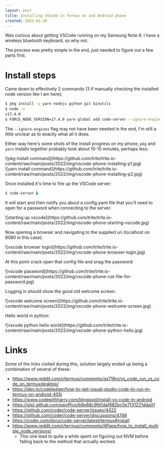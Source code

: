 ```yaml
---
layout: post
title: Installing VSCode in Termux on and Android phone
created: 2022-01-20
---
```


Was curious about getting VSCode running on my Samsung Note 9. I have a wireless bluetooth keyboard, so why not.

The process was pretty simple in the end, just needed to figure out a few parts first.

# Install steps
Came down to effectively 2 commands (3 if manually checking the installed node version like I am here):

```bash
$ pkg install -y yarn nodejs python git binutils
$ node -v
v17.4.0
$ FORCE_NODE_VERSION=17.4.0 yarn global add code-server --ignore-engines
```

The `--ignore-engines` flag may not have been needed in the end, I'm still a little unclear as to exactly what all it does.

Either way here's some shots of the install progress on my phone, `pkg` and `yarn` installs together probably took about 10-15 minutes, perhaps less:

<div class="post-image">![pkg install command](https://github.com/trite/trite.io-content/raw/main/posts/2022/img/vscode-phone-installing-p1.jpg)</div>
<div class="post-image">![yarn install command](https://github.com/trite/trite.io-content/raw/main/posts/2022/img/vscode-phone-installing-p2.jpg)</div>

Once installed it's time to fire up the VSCode server:

```bash
$ code-server &
```
It will start and then notify you about a config.yaml file that you'll need to open for a password when connecting to the server:

<div class="post-image">![starting up vscode](https://github.com/trite/trite.io-content/raw/main/posts/2022/img/vscode-phone-starting-vscode.jpg)</div>

Now opening a browser and navigating to the supplied uri (localhost on 8080 in this case):

<div class="post-image">![vscode browser login](https://github.com/trite/trite.io-content/raw/main/posts/2022/img/vscode-phone-browser-login.jpg)</div>

At this point crack open that config file and snag the password:

<div class="post-image">![vscode password](https://github.com/trite/trite.io-content/raw/main/posts/2022/img/vscode-phone-cat-file-for-password.jpg)</div>

Logging in should show the good old welcome screen:

<div class="post-image">![vscode welcome screen](https://github.com/trite/trite.io-content/raw/main/posts/2022/img/vscode-phone-welcome-screen.jpg)</div>

Hello world in python:

<div class="post-image">![vscode python hello world](https://github.com/trite/trite.io-content/raw/main/posts/2022/img/vscode-phone-python-hello.jpg)</div>

# Links
Some of the links visited during this, solution largely ended up being a combination of several of these:
* https://www.reddit.com/r/termux/comments/qs718m/vs_code_run_vs_code_on_termuxdesktop/
* https://dev.to/codeledger/how-to-get-visual-studio-code-to-run-in-termux-on-android-405j
* https://www.codewithharry.com/blogpost/install-vs-code-in-android
* https://gist.github.com/ppoffice/b9e88c9fd1daf882bc0e7f31221dda01
* https://github.com/coder/code-server/issues/4422
* https://github.com/coder/code-server/discussions/4748
* https://coder.com/docs/code-server/latest/termux#install
* https://www.reddit.com/r/termux/comments/i6fgpp/how_to_install_multiple_node_versions/
  - This one lead to quite a while spent on figuring out NVM before falling back to the method that actually worked.